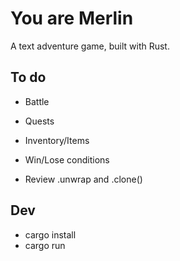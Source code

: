 # You are Merlin

A text adventure game, built with Rust.

## To do

- Battle
- Quests
- Inventory/Items
- Win/Lose conditions

- Review .unwrap and .clone()

## Dev

- cargo install
- cargo run
